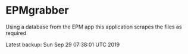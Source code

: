 # EPMgrabber
Using a database from the EPM app this application scrapes the files as required


Latest backup: Sun Sep 29 07:38:01 UTC 2019
